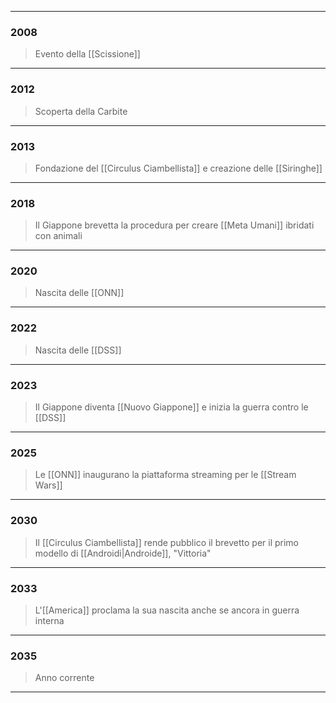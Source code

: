 
---
### 2008
>Evento della [[Scissione]]
---
### 2012
> Scoperta della Carbite
---
### 2013
> Fondazione del [[Circulus Ciambellista]] e creazione delle [[Siringhe]]
---
### 2018
> Il Giappone brevetta la procedura per creare [[Meta Umani]] ibridati con animali
---
### 2020
> Nascita delle [[ONN]]
---
### 2022
> Nascita delle [[DSS]]
---
### 2023
> Il Giappone diventa [[Nuovo Giappone]] e inizia la guerra contro le [[DSS]]
---
### 2025
> Le [[ONN]] inaugurano la piattaforma streaming per le [[Stream Wars]] 
---
### 2030
> Il [[Circulus Ciambellista]] rende pubblico il brevetto per il primo modello di [[Androidi|Androide]], "Vittoria"
---
### 2033
> L'[[America]] proclama la sua nascita anche se ancora in guerra interna
---
### 2035
> Anno corrente
---